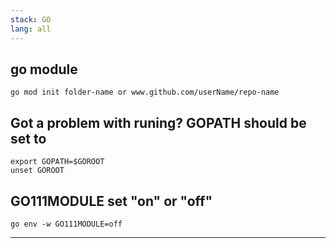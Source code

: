```yaml
---
stack: GO
lang: all
---
```


## go module
```
go mod init folder-name or www.github.com/userName/repo-name
```

## Got a problem with runing? GOPATH should be set to
```
export GOPATH=$GOROOT
unset GOROOT
```

##  GO111MODULE set "on" or "off"
```
go env -w GO111MODULE=off
```

---